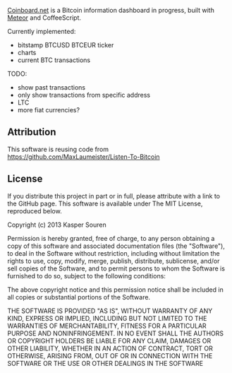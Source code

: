 <a href="http://coinboard.net/">Coinboard.net</a> is a Bitcoin
information dashboard in progress, built with <a
href="http://meteor.com/">Meteor</a> and CoffeeScript.

Currently implemented:
* bitstamp BTCUSD BTCEUR ticker
* charts
* current BTC transactions

TODO:
* show past transactions
* only show transactions from specific address
* LTC
* more fiat currencies?



## Attribution

This software is reusing code from https://github.com/MaxLaumeister/Listen-To-Bitcoin


## License

If you distribute this project in part or in full, please attribute
with a link to the GitHub page. This software is available under The
MIT License, reproduced below.

Copyright (c) 2013 Kasper Souren

Permission is hereby granted, free of charge, to any person obtaining
a copy of this software and associated documentation files (the
"Software"), to deal in the Software without restriction, including
without limitation the rights to use, copy, modify, merge, publish,
distribute, sublicense, and/or sell copies of the Software, and to
permit persons to whom the Software is furnished to do so, subject to
the following conditions:

The above copyright notice and this permission notice shall be
included in all copies or substantial portions of the Software.

THE SOFTWARE IS PROVIDED "AS IS", WITHOUT WARRANTY OF ANY KIND,
EXPRESS OR IMPLIED, INCLUDING BUT NOT LIMITED TO THE WARRANTIES OF
MERCHANTABILITY, FITNESS FOR A PARTICULAR PURPOSE AND
NONINFRINGEMENT. IN NO EVENT SHALL THE AUTHORS OR COPYRIGHT HOLDERS BE
LIABLE FOR ANY CLAIM, DAMAGES OR OTHER LIABILITY, WHETHER IN AN ACTION
OF CONTRACT, TORT OR OTHERWISE, ARISING FROM, OUT OF OR IN CONNECTION
WITH THE SOFTWARE OR THE USE OR OTHER DEALINGS IN THE SOFTWARE
